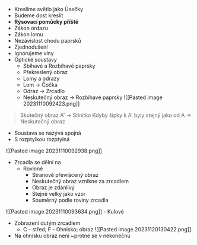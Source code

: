 - Kreslíme světlo jako Úsečky
- Budeme dost kreslit
- **Rýsovací pomůcky příště**
- Zákon ordazu
- Zákon lomu
- Nezávislost chodu paprsků
- Zjednodušení
- Ignorujeme vlny
- Optické soustavy
	- Sbíhavé a Rozbíhavé paprsky
	- Překreslený obraz
	- Lomy a odrazy
	- Lom -> Čočka
	- Odraz -> Zrcadlo
	- Neskutečný obraz -> Rozbíhavé paprsky
![[Pasted image 20231110092423.png]]
> Skutečný obraz
> A' -> Stínítko
> Kdyby šipky k A' byly stejný jako od A -> Neskutečný obraz

- Soustava se nazývá spojná
- S rozptylkou rozptylná

![[Pasted image 20231110092938.png]]

- Zrcadla se dělní na
	- Rovinné
		- Stranově převrácený obraz
		- Neskutečný obraz vznikne za zrcadlem
		- Obraz je zdánlivý
		- Stejně velký jako vzor
		- Souměrný podle roviny zrcadla

![[Pasted image 20231110093634.png]]
	- Kulové

- Zobrazení dutým zrcadlem
	- C - střed; F - Ohnisko; obraz
![[Pasted image 20231120130422.png]]
- Na ohnisku obraz není ~protne se v nekonečnu